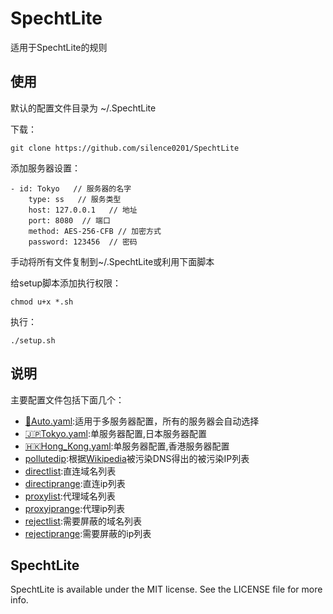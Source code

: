 # SpechtLite
适用于SpechtLite的规则

## 使用 
默认的配置文件目录为 ~/.SpechtLite

下载：

	git clone https://github.com/silence0201/SpechtLite

添加服务器设置：

```
- id: Tokyo   // 服务器的名字  
    type: ss   // 服务类型  
    host: 127.0.0.1   // 地址  
    port: 8080  // 端口
    method: AES-256-CFB // 加密方式
    password: 123456  // 密码
```
手动将所有文件复制到~/.SpechtLite或利用下面脚本
      
给setup脚本添加执行权限：
 	
 	chmod u+x *.sh
 	
执行：
 
 	./setup.sh
 
 	
## 说明
主要配置文件包括下面几个：

- [🏃Auto.yaml](🏃Auto.yaml):适用于多服务器配置，所有的服务器会自动选择
- [🇯🇵Tokyo.yaml](🇯🇵Tokyo.yaml):单服务器配置,日本服务器配置
- [🇭🇰Hong_Kong.yaml](🇭🇰Hong_Kong.yaml):单服务器配置,香港服务器配置
- [pollutedip](pollutedip):根据[Wikipedia](https://zh.wikipedia.org/wiki/域名服务器缓存污染)被污染DNS得出的被污染IP列表
- [directlist](directlist):直连域名列表
- [directiprange](directiprange):直连ip列表
- [proxylist](proxylist):代理域名列表
- [proxyiprange](proxyiprange):代理ip列表
- [rejectlist](rejectlist):需要屏蔽的域名列表
- [rejectiprange](rejectiprange):需要屏蔽的ip列表

## SpechtLite
SpechtLite is available under the MIT license. See the LICENSE file for more info.

 
 
 
      
